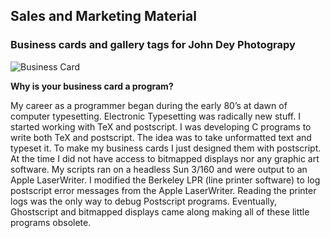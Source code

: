 ## Sales and Marketing Material

### Business cards and gallery tags for John Dey Photograpy

![Business Card](johnDeySingleBus.jpg)

**Why is your business card a program?**

My career as a programmer began during the early 80’s at dawn of computer typesetting. Electronic Typesetting was radically new stuff. I started working with TeX and postscript. I was developing C programs to write both TeX and postscript. The idea was to take unformatted
text and typeset it.
To make my business cards I just designed them with postscript. At the
time I did not have access to bitmapped displays nor any graphic art
software. My scripts ran on a headless Sun 3/160 and were output to an Apple LaserWriter. I modified the Berkeley LPR (line printer software) to log
postscript error messages from the Apple LaserWriter. Reading the printer
logs was the only way to debug Postscript programs. Eventually, Ghostscript and bitmapped
displays came along making all of these little programs obsolete.
